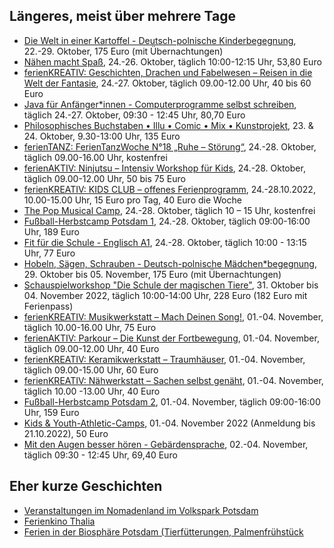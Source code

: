 ## Längeres, meist über mehrere Tage
 * [Die Welt in einer Kartoffel - Deutsch-polnische Kinderbegegnung](https://hochdrei.org/index.php?article_id=38&clang=0&seminar_id=493), 22.-29. Oktober, 175 Euro (mit Übernachtungen)
 * [Nähen macht Spaß](https://vhs.potsdam.de/vhsneu/programm/kurs/Naehen+macht+Spass/nr/H22-2F205J/bereich/details/), 24.-26. Oktober, täglich 10:00-12:15 Uhr, 53,80 Euro
 * [ferienKREATIV: Geschichten, Drachen und Fabelwesen – Reisen in die Welt der Fantasie](https://www.treffpunktfreizeit.de/angebote/ferienkreativ-geschichten-drachen-und-fabelwesen-reisen-in-die-welt-der-fantasie/), 24.-27. Oktober, täglich 09.00-12.00 Uhr, 40 bis 60 Euro
 * [Java für Anfänger*innen - Computerprogramme selbst schreiben](https://vhs.potsdam.de/vhsneu/programm/kurs/Java+fuer+Anfaengerinnen+-+Computerprogramme+selbst+schreiben/nr/H22-5D265J/bereich/details/), täglich 24.-27. Oktober, 09:30 - 12:45 Uhr, 80,70 Euro
 * [Philosophisches Buchstaben • Illu • Comic • Mix • Kunstprojekt](https://www.kunstgriff23.de/2021/10/04/herbst-ferien-kurs-2021/), 23. & 24. Oktober, 9.30-13:00 Uhr, 135 Euro
 * [ferienTANZ: FerienTanzWoche N°18 „Ruhe – Störung“](https://www.treffpunktfreizeit.de/angebote/ferientanz-ferientanzwoche-n17-ruhe-stoerung/), 24.-28. Oktober, täglich 09.00-16.00 Uhr, kostenfrei
 * [ferienAKTIV: Ninjutsu – Intensiv Workshop für Kids](https://www.treffpunktfreizeit.de/angebote/ferienaktiv-ninjutsu-intensiv-workshop-fuer-kids/), 24.-28. Oktober, täglich 09.00-12.00 Uhr, 50 bis 75 Euro
 * [ferienKREATIV: KIDS CLUB – offenes Ferienprogramm](https://www.treffpunktfreizeit.de/angebote/ferienaktiv-kids-club-offenes-ferienprogramm/), 24.-28.10.2022, 10.00-15.00 Uhr, 15 Euro pro Tag, 40 Euro die Woche
 * [The Pop Musical Camp](https://lindenpark.de/events/the-pop-musical-camp-finale/), 24.-28. Oktober, täglich 10 – 15 Uhr, kostenfrei
 * [Fußball-Herbstcamp Potsdam 1](https://www.die-runde-fussballschule.de/angebote/feriencamps/herbstcamp-potsdam-1-2022), 24.-28. Oktober, täglich 09:00-16:00 Uhr, 189 Euro
 * [Fit für die Schule - Englisch A1](https://vhs.potsdam.de/vhsneu/programm/kurs/Fit+fuer+die+Schule+-+Englisch+A1/nr/H22-4A171J/bereich/details/), 24.-28. Oktober, täglich 10:00 - 13:15 Uhr, 77 Euro
 * [Hobeln, Sägen, Schrauben - Deutsch-polnische Mädchen*begegnung](https://hochdrei.org/index.php?article_id=38&clang=0&seminar_id=534), 29. Oktober bis 05. November, 175 Euro (mit Übernachtungen)
 * [Schauspielworkshop "Die Schule der magischen Tiere"](https://www.activityschauspielschule.de/workshops/schauspielworkshop-sommer-2022-8/), 31. Oktober bis 04. November 2022, täglich 10:00-14:00 Uhr, 228 Euro (182 Euro mit Ferienpass)
 * [ferienKREATIV: Musikwerkstatt – Mach Deinen Song!](https://www.treffpunktfreizeit.de/angebote/ferienkreativ-musikwerkstatt-mach-deinen-song/), 01.-04. November, täglich 10.00-16.00 Uhr, 75 Euro
 * [ferienAKTIV: Parkour – Die Kunst der Fortbewegung](https://www.treffpunktfreizeit.de/angebote/ferienaktiv-parkour-die-kunst-der-fortbewegung/), 01.-04. November, täglich 09.00-12.00 Uhr, 40 Euro
 * [ferienKREATIV: Keramikwerkstatt – Traumhäuser](https://www.treffpunktfreizeit.de/angebote/ferienkreativ-keramikwerkstatt-fruehlingsfreude/), 01.-04. November, täglich 09.00-15.00 Uhr, 60 Euro
 * [ferienKREATIV: Nähwerkstatt – Sachen selbst genäht](https://www.treffpunktfreizeit.de/angebote/ferienkreativ-naehwerkstatt-sachen-selbst-genaeht/), 01.-04. November, täglich 10.00 -13.00 Uhr, 40 Euro
 * [Fußball-Herbstcamp Potsdam 2](https://www.die-runde-fussballschule.de/angebote/feriencamps/herbstcamp-potsdam-2-2022), 01.-04. November, täglich 09:00-16:00 Uhr, 159 Euro
 * [Kids & Youth-Athletic-Camps](https://potsdamer-laufclub.de/training/kids-athletics-camps/), 01.-04. November 2022 (Anmeldung bis 21.10.2022), 50 Euro
 * [Mit den Augen besser hören - Gebärdensprache](https://vhs.potsdam.de/vhsneu/programm/kurs/Mit+den+Augen+besser+hoeren+-+Gebaerdensprache/nr/H22-4Q103J/bereich/details/), 02.-04. November, täglich 09:30 - 12:45 Uhr, 69,40 Euro

## Eher kurze Geschichten
 * [Veranstaltungen im Nomadenland im Volkspark Potsdam](http://www.nomadenland.de/jurte-veranstaltungen-2022/)
 * [Ferienkino Thalia](https://www.thalia-potsdam.de/kinderjugend/ferienkino/)
 * [Ferien in der Biosphäre Potsdam (Tierfütterungen, Palmenfrühstück](https://www.biosphaere-potsdam.de/kalender/ferienprogramm/)
